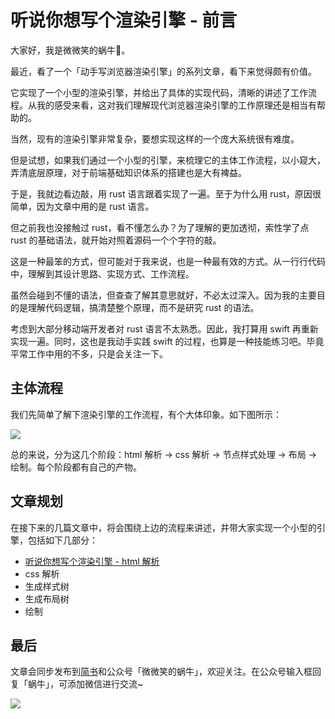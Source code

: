 #  听说你想写个渲染引擎 - 前言

大家好，我是微微笑的蜗牛🐌。

最近，看了一个「动手写浏览器渲染引擎」的系列文章，看下来觉得颇有价值。

它实现了一个小型的渲染引擎，并给出了具体的实现代码，清晰的讲述了工作流程。从我的感受来看，这对我们理解现代浏览器渲染引擎的工作原理还是相当有帮助的。

当然，现有的渲染引擎非常复杂，要想实现这样的一个庞大系统很有难度。

但是试想，如果我们通过一个小型的引擎，来梳理它的主体工作流程，以小窥大，弄清底层原理，对于前端基础知识体系的搭建也是大有裨益。

于是，我就边看边敲，用 rust 语言跟着实现了一遍。至于为什么用 rust，原因很简单，因为文章中用的是 rust 语言。

但之前我也没接触过 rust，看不懂怎么办？为了理解的更加透彻，索性学了点 rust 的基础语法，就开始对照着源码一个个字符的敲。

这是一种最笨的方式，但可能对于我来说，也是一种最有效的方式。从一行行代码中，理解到其设计思路、实现方式、工作流程。

虽然会碰到不懂的语法，但查查了解其意思就好，不必太过深入。因为我的主要目的是理解代码逻辑，搞清楚整个原理，而不是研究 rust 的语法。

考虑到大部分移动端开发者对 rust 语言不太熟悉。因此，我打算用 swift 再重新实现一遍。同时，这也是我动手实践 swift 的过程，也算是一种技能练习吧。毕竟平常工作中用的不多，只是会关注一下。

## 主体流程

我们先简单了解下渲染引擎的工作流程，有个大体印象。如下图所示：

![](https://cdn.jsdelivr.net/gh/silan-liu/picRepo/img20210326100254.png)

总的来说，分为这几个阶段：html 解析 → css 解析 → 节点样式处理 → 布局 → 绘制。每个阶段都有自己的产物。

## 文章规划

在接下来的几篇文章中，将会围绕上边的流程来讲述，并带大家实现一个小型的引擎，包括如下几部分：

- [听说你想写个渲染引擎 - html 解析](https://mp.weixin.qq.com/s?__biz=Mzg4MjU2Mzc1MQ==&mid=2247485069&idx=2&sn=986f6eb0a7bece1d4e70253c3c9b7020&chksm=cf558945f8220053a6f15f658bcc2e442ee238c5639837076a85b2ceb6f7f6d104e4fbebc464&token=911515468&lang=zh_CN#rd)
- css 解析
- 生成样式树
- 生成布局树
- 绘制

## 最后

文章会同步发布到[简书](https://www.jianshu.com/u/9d9cf9760217)和公众号「微微笑的蜗牛」，欢迎关注。在公众号输入框回复「蜗牛」，可添加微信进行交流~


![](https://cdn.jsdelivr.net/gh/silan-liu/picRepo/img20210131124048.jpg)

